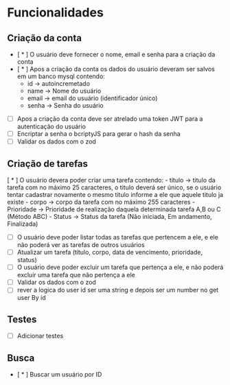# Funcionalidades

## Criação da conta
 * [ * ] O usuário deve fornecer o nome, email e senha para a criação da conta
 * [ * ] Apos a criação da conta os dados do usuário deveram ser salvos em um banco mysql contendo:
    - id -> autoincremetado
    - name -> Nome do usuário
    - email -> email do usuário (identificador único)
    - senha -> Senha do usuário
 * [  ] Apos a criação da conta deve ser atrelado uma token JWT para a autenticação do usuário
 * [  ] Encriptar a senha o bcriptyJS para gerar o hash da senha
 * [  ] Validar os dados com o zod

## Criação de tarefas
 [ * ] O usuário devera poder criar uma tarefa contendo:
    - título -> titulo da tarefa com no máximo 25 caracteres, o titulo deverá ser único, se o usuário tentar cadastrar novamente o mesmo titulo informe a ele que aquele titulo ja existe
    - corpo -> corpo da tarefa com no máximo 255 caracteres
    - Prioridade -> Prioridade de realização daquela determinada tarefa A,B ou C (Método ABC)
    - Status -> Status da tarefa (Não iniciada, Em andamento, Finalizada)
 * [  ] O usuário deve poder listar todas as tarefas que pertencem a ele, e ele não poderá ver as tarefas de outros usuários
 * [  ] Atualizar um tarefa (título, corpo, data de vencimento, prioridade, status)
 * [  ] O usuário deve poder excluir um tarefa que pertença a ele, e não poderá excluir uma tarefa que não pertença a ele
 * [  ] Validar os dados com o zod
 * [  ] rever a logica do user id ser uma string e depois ser um number no get user By id

## Testes
 * [  ] Adicionar testes

## Busca
 * [ * ] Buscar um usuário por ID
